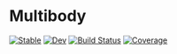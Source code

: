 # Multibody

[![Stable](https://img.shields.io/badge/docs-stable-blue.svg)](https://JuliaComputing.github.io/Multibody.jl/stable/)
[![Dev](https://img.shields.io/badge/docs-dev-blue.svg)](https://JuliaComputing.github.io/Multibody.jl/dev/)
[![Build Status](https://github.com/JuliaComputing/Multibody.jl/actions/workflows/CI.yml/badge.svg?branch=master)](https://github.com/JuliaComputing/Multibody.jl/actions/workflows/CI.yml?query=branch%3Amaster)
[![Coverage](https://codecov.io/gh/JuliaComputing/Multibody.jl/branch/master/graph/badge.svg)](https://codecov.io/gh/JuliaComputing/Multibody.jl)
